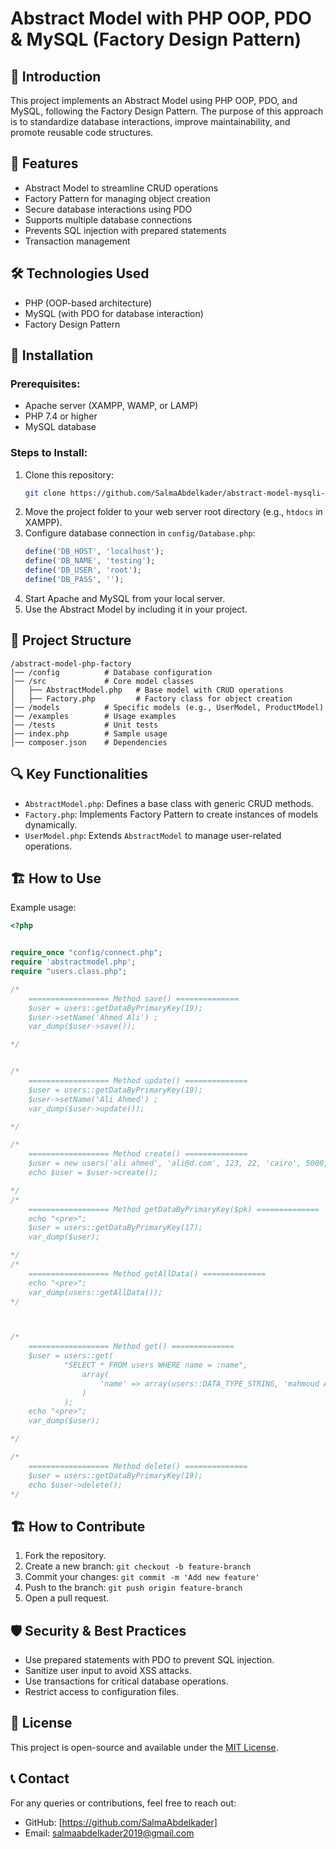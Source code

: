 # Abstract Model with PHP OOP, PDO & MySQL (Factory Design Pattern)

## 📌 Introduction
This project implements an Abstract Model using PHP OOP, PDO, and MySQL, following the Factory Design Pattern. The purpose of this approach is to standardize database interactions, improve maintainability, and promote reusable code structures.

## 🚀 Features
- Abstract Model to streamline CRUD operations
- Factory Pattern for managing object creation
- Secure database interactions using PDO
- Supports multiple database connections
- Prevents SQL injection with prepared statements
- Transaction management

## 🛠️ Technologies Used
- PHP (OOP-based architecture)
- MySQL (with PDO for database interaction)
- Factory Design Pattern

## 🔧 Installation
### Prerequisites:
- Apache server (XAMPP, WAMP, or LAMP)
- PHP 7.4 or higher
- MySQL database

### Steps to Install:
1. Clone this repository:
   ```sh
   git clone https://github.com/SalmaAbdelkader/abstract-model-mysqli-pdo-.git
   ```
2. Move the project folder to your web server root directory (e.g., `htdocs` in XAMPP).
3. Configure database connection in `config/Database.php`:
   ```php
   define('DB_HOST', 'localhost');
   define('DB_NAME', 'testing');
   define('DB_USER', 'root');
   define('DB_PASS', '');
   ```
4. Start Apache and MySQL from your local server.
5. Use the Abstract Model by including it in your project.

## 📂 Project Structure
```
/abstract-model-php-factory
│── /config          # Database configuration
│── /src             # Core model classes
│   ├── AbstractModel.php   # Base model with CRUD operations
│   ├── Factory.php         # Factory class for object creation
│── /models          # Specific models (e.g., UserModel, ProductModel)
│── /examples        # Usage examples
│── /tests           # Unit tests
│── index.php        # Sample usage
│── composer.json    # Dependencies
```

## 🔍 Key Functionalities
- `AbstractModel.php`: Defines a base class with generic CRUD methods.
- `Factory.php`: Implements Factory Pattern to create instances of models dynamically.
- `UserModel.php`: Extends `AbstractModel` to manage user-related operations.

## 🏗️ How to Use
Example usage:
```php
<?php


require_once "config/connect.php";
require 'abstractmodel.php';
require "users.class.php";

/*
    ================== Method save() ============== 
    $user = users::getDataByPrimaryKey(19);
    $user->setName('Ahmed Ali') ;
    var_dump($user->save());

*/


/*
    ================== Method update() ============== 
    $user = users::getDataByPrimaryKey(19);
    $user->setName('Ali Ahmed') ;
    var_dump($user->update());

*/

/*
    ================== Method create() ============== 
    $user = new users('ali ahmed', 'ali@d.com', 123, 22, 'cairo', 5000, 1.2);
    echo $user = $user->create();

*/
/*
    ================== Method getDataByPrimaryKey($pk) ============== 
    echo "<pre>";
    $user = users::getDataByPrimaryKey(17);
    var_dump($user);

*/
/*
    ================== Method getAllData() ============== 
    echo "<pre>";
    var_dump(users::getAllData());
*/



/*
    ================== Method get() ============== 
    $user = users::get(
            "SELECT * FROM users WHERE name = :name",
                array(
                    'name' => array(users::DATA_TYPE_STRING, 'mahmoud Ahmed')
                )
            );
    echo "<pre>";
    var_dump($user);

*/

/*
    ================== Method delete() ============== 
    $user = users::getDataByPrimaryKey(19);
    echo $user->delete();
*/


```

## 🏗️ How to Contribute
1. Fork the repository.
2. Create a new branch: `git checkout -b feature-branch`
3. Commit your changes: `git commit -m 'Add new feature'`
4. Push to the branch: `git push origin feature-branch`
5. Open a pull request.

## 🛡️ Security & Best Practices
- Use prepared statements with PDO to prevent SQL injection.
- Sanitize user input to avoid XSS attacks.
- Use transactions for critical database operations.
- Restrict access to configuration files.

## 📄 License
This project is open-source and available under the [MIT License](LICENSE).

## 📞 Contact
For any queries or contributions, feel free to reach out:
- GitHub: [https://github.com/SalmaAbdelkader]
- Email: salmaabdelkader2019@gmail.com

